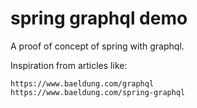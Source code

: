 # spring graphql demo

A proof of concept of spring with graphql.

Inspiration from articles like:

    https://www.baeldung.com/graphql
    https://www.baeldung.com/spring-graphql